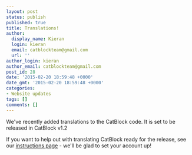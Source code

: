 ```yaml
---
layout: post
status: publish
published: true
title: Translations!
author:
  display_name: Kieran
  login: kieran
  email: catblockteam@gmail.com
  url: ''
author_login: kieran
author_email: catblockteam@gmail.com
post_id: 28
date: '2015-02-20 18:59:48 +0000'
date_gmt: '2015-02-20 18:59:48 +0000'
categories:
- Website updates
tags: []
comments: []
---
```

<p>We've recently added translations to the CatBlock code. It is set to be released in CatBlock v1.2</p>
<p>If you want to help out with translating CatBlock ready for the release, see our <a href="https://github.com/CatBlock/catblock/wiki/Translators">instructions page</a> - we'll be glad to set your account up!</p>
<!--more-->
